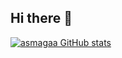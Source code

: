 ## Hi there 👋

[![asmagaa GitHub stats](https://github-readme-stats.vercel.app/api?username=asmagaa)](https://github.com/asmagaa/github-readme-stats)
<!-- Links/sources:
shields - https://shields.io/
-->